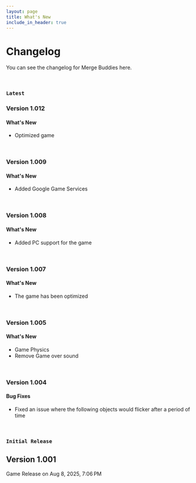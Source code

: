 ```yaml
---
layout: page
title: What's New
include_in_header: true
---
```


# Changelog
You can see the changelog for Merge Buddies here.

<br>

### `Latest`

### **Version 1.012**

#### What's New
- Optimized game

<br>

### **Version 1.009**

#### What's New
- Added Google Game Services

<br>

### **Version 1.008**

#### What's New
- Added PC support for the game

<br>

### **Version 1.007**

#### What's New
- The game has been optimized

<br>

### **Version 1.005**

#### What's New
- Game Physics
- Remove Game over sound

<br>

### **Version 1.004**

#### Bug Fixes
- Fixed an issue where the following objects would flicker after a period of time

<br>

### `Initial Release`

## **Version 1.001**
Game Release on Aug 8, 2025, 7:06 PM

<br>